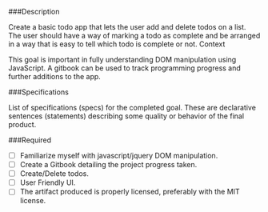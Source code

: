  ###Description

Create a basic todo app that lets the user add and delete todos on a list. The user should have a way of marking a todo as complete and be arranged in a way that is easy to tell which todo is complete or not. 
Context

This goal is important in fully understanding DOM manipulation using JavaScript. A gitbook can be used to track programming progress and further additions to the app. 

###Specifications

List of specifications (specs) for the completed goal. These are declarative sentences (statements) describing some quality or behavior of the final product.

###Required

 - [ ] Familiarize myself with javascript/jquery DOM manipulation.
 - [ ] Create a Gitbook detailing the project progress taken.
 - [ ] Create/Delete todos.
 - [ ] User Friendly UI.
 - [ ] The artifact produced is properly licensed, preferably with the MIT license.
